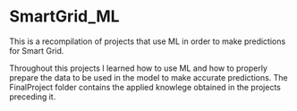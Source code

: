 # SmartGrid_ML
This is a recompilation of projects that use ML in order to make predictions for Smart Grid.

Throughout this projects I learned how to use ML and how to properly prepare the data to be used in the model to make accurate predictions. The FinalProject folder contains the applied knowlege obtained in the projects preceding it.
